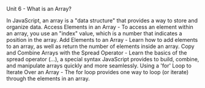 Unit 6 - What is an Array?

In JavaScript, an array is a "data structure" that provides a way to store and organize data.
Access Elements in an Array - To access an element within an array, you use an "index" value, which is a number that indicates a position in the array.
Add Elements to an Array - Learn how to add elements to an array, as well as return the number of elements inside an array.
Copy and Combine Arrays with the Spread Operator - Learn the basics of the spread operator (...), a special syntax JavaScript provides to build, combine, and manipulate arrays quickly and more seamlessly.
Using a 'for' Loop to Iterate Over an Array - The for loop provides one way to loop (or iterate) through the elements in an array.